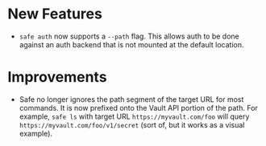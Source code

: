 # New Features

* `safe auth` now supports a `--path` flag. This allows auth to be done against
  an auth backend that is not mounted at the default location.

# Improvements

* Safe no longer ignores the path segment of the target URL for most commands.
  It is now prefixed onto the Vault API portion of the path. For example, `safe
  ls` with target URL `https://myvault.com/foo` will query
  `https://myvault.com/foo/v1/secret` (sort of, but it works as a visual
  example).
